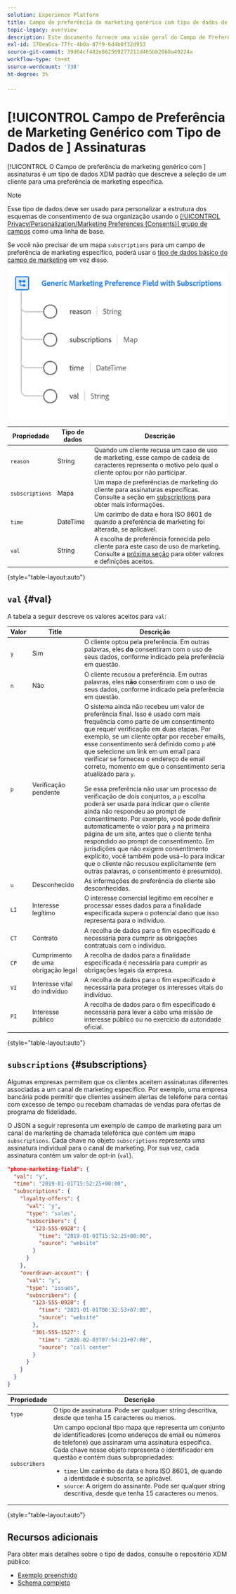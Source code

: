 ```yaml
---
solution: Experience Platform
title: Campo de preferência de marketing genérico com tipo de dados de assinaturas
topic-legacy: overview
description: Este documento fornece uma visão geral do Campo de Preferência de Marketing Genérico com o tipo de dados XDM de Assinaturas.
exl-id: 170ea6ca-77fc-4b0a-87f9-6d4b6f32d953
source-git-commit: 39d04cf482e862569277211d465bb2060a49224a
workflow-type: tm+mt
source-wordcount: '738'
ht-degree: 3%

---
```


# [!UICONTROL Campo de Preferência de Marketing Genérico com Tipo de Dados de ] Assinaturas

[!UICONTROL O Campo de preferência de marketing genérico com ] assinaturas é um tipo de dados XDM padrão que descreve a seleção de um cliente para uma preferência de marketing específica.

>[!NOTE]
>
>Esse tipo de dados deve ser usado para personalizar a estrutura dos esquemas de consentimento de sua organização usando o [[!UICONTROL Privacy/Personalization/Marketing Preferences (Consents)] grupo de campos](../field-groups/profile/consents.md) como uma linha de base.
>
>Se você não precisar de um mapa `subscriptions` para um campo de preferência de marketing específico, poderá usar o [tipo de dados básico do campo de marketing](./marketing-field.md) em vez disso.

![](../images/data-types/marketing-field-subscriptions.png)

| Propriedade | Tipo de dados | Descrição |
| --- | --- | --- |
| `reason` | String | Quando um cliente recusa um caso de uso de marketing, esse campo de cadeia de caracteres representa o motivo pelo qual o cliente optou por não participar. |
| `subscriptions` | Mapa | Um mapa de preferências de marketing do cliente para assinaturas específicas. Consulte a seção em [subscriptions](#subscriptions) para obter mais informações. |
| `time` | DateTime | Um carimbo de data e hora ISO 8601 de quando a preferência de marketing foi alterada, se aplicável. |
| `val` | String | A escolha de preferência fornecida pelo cliente para este caso de uso de marketing. Consulte a [próxima seção](#val) para obter valores e definições aceitos. |

{style=&quot;table-layout:auto&quot;}

## `val` {#val}

A tabela a seguir descreve os valores aceitos para `val`:

| Valor | Title | Descrição |
| --- | --- | --- |
| `y` | Sim | O cliente optou pela preferência. Em outras palavras, eles **do** consentiram com o uso de seus dados, conforme indicado pela preferência em questão. |
| `n` | Não | O cliente recusou a preferência. Em outras palavras, eles **não** consentiram com o uso de seus dados, conforme indicado pela preferência em questão. |
| `p` | Verificação pendente | O sistema ainda não recebeu um valor de preferência final. Isso é usado com mais frequência como parte de um consentimento que requer verificação em duas etapas. Por exemplo, se um cliente optar por receber emails, esse consentimento será definido como `p` até que selecione um link em um email para verificar se forneceu o endereço de email correto, momento em que o consentimento seria atualizado para `y`.<br><br>Se essa preferência não usar um processo de verificação de dois conjuntos, a  `p` escolha poderá ser usada para indicar que o cliente ainda não respondeu ao prompt de consentimento. Por exemplo, você pode definir automaticamente o valor para `p` na primeira página de um site, antes que o cliente tenha respondido ao prompt de consentimento. Em jurisdições que não exigem consentimento explícito, você também pode usá-lo para indicar que o cliente não recusou explicitamente (em outras palavras, o consentimento é presumido). |
| `u` | Desconhecido | As informações de preferência do cliente são desconhecidas. |
| `LI` | Interesse legítimo | O interesse comercial legítimo em recolher e processar esses dados para a finalidade especificada supera o potencial dano que isso representa para o indivíduo. |
| `CT` | Contrato | A recolha de dados para o fim especificado é necessária para cumprir as obrigações contratuais com o indivíduo. |
| `CP` | Cumprimento de uma obrigação legal | A recolha de dados para a finalidade especificada é necessária para cumprir as obrigações legais da empresa. |
| `VI` | Interesse vital do indivíduo | A recolha de dados para o fim especificado é necessária para proteger os interesses vitais do indivíduo. |
| `PI` | Interesse público | A recolha de dados para o fim especificado é necessária para levar a cabo uma missão de interesse público ou no exercício da autoridade oficial. |

{style=&quot;table-layout:auto&quot;}

## `subscriptions` {#subscriptions}

Algumas empresas permitem que os clientes aceitem assinaturas diferentes associadas a um canal de marketing específico. Por exemplo, uma empresa bancária pode permitir que clientes assinem alertas de telefone para contas com excesso de tempo ou recebam chamadas de vendas para ofertas de programa de fidelidade.

O JSON a seguir representa um exemplo de campo de marketing para um canal de marketing de chamada telefônica que contém um mapa `subscriptions`. Cada chave no objeto `subscriptions` representa uma assinatura individual para o canal de marketing. Por sua vez, cada assinatura contém um valor de opt-in (`val`).

```json
"phone-marketing-field": {
  "val": "y",
  "time": "2019-01-01T15:52:25+00:00",
  "subscriptions": {
    "loyalty-offers": {
      "val": "y",
      "type": "sales",
      "subscribers": {
        "123-555-0928": {
          "time": "2019-01-01T15:52:25+00:00",
          "source": "website"
        }
      }
    },
    "overdrawn-account": {
      "val": "y",
      "type": "issues",
      "subscribers": {
        "123-555-0928": {
          "time": "2021-01-01T08:32:53+07:00",
          "source": "website"
        },
        "301-555-1527": {
          "time": "2020-02-03T07:54:21+07:00",
          "source": "call center"
        }
      }
    }
  }
}
```

| Propriedade | Descrição |
| --- | --- |
| `type` | O tipo de assinatura. Pode ser qualquer string descritiva, desde que tenha 15 caracteres ou menos. |
| `subscribers` | Um campo opcional tipo mapa que representa um conjunto de identificadores (como endereços de email ou números de telefone) que assinaram uma assinatura específica. Cada chave nesse objeto representa o identificador em questão e contém duas subpropriedades: <ul><li>`time`: Um carimbo de data e hora ISO 8601, de quando a identidade é subscrita, se aplicável.</li><li>`source`: A origem do assinante. Pode ser qualquer string descritiva, desde que tenha 15 caracteres ou menos.</li></ul> |

{style=&quot;table-layout:auto&quot;}

## Recursos adicionais

Para obter mais detalhes sobre o tipo de dados, consulte o repositório XDM público:

* [Exemplo preenchido](https://github.com/adobe/xdm/blob/master/components/datatypes/consent/marketing-field-basic.example.1.json)
* [Schema completo](https://github.com/adobe/xdm/blob/master/components/datatypes/consent/marketing-field-basic.schema.json)
